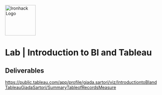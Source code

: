 <img src="https://bit.ly/2VnXWr2" alt="Ironhack Logo" width="100"/>

# Lab | Introduction to BI and Tableau

## Deliverables
https://public.tableau.com/app/profile/giada.sartori/viz/IntroductiontoBIandTableauGiadaSartori/SummaryTableofRecordsMeasure
